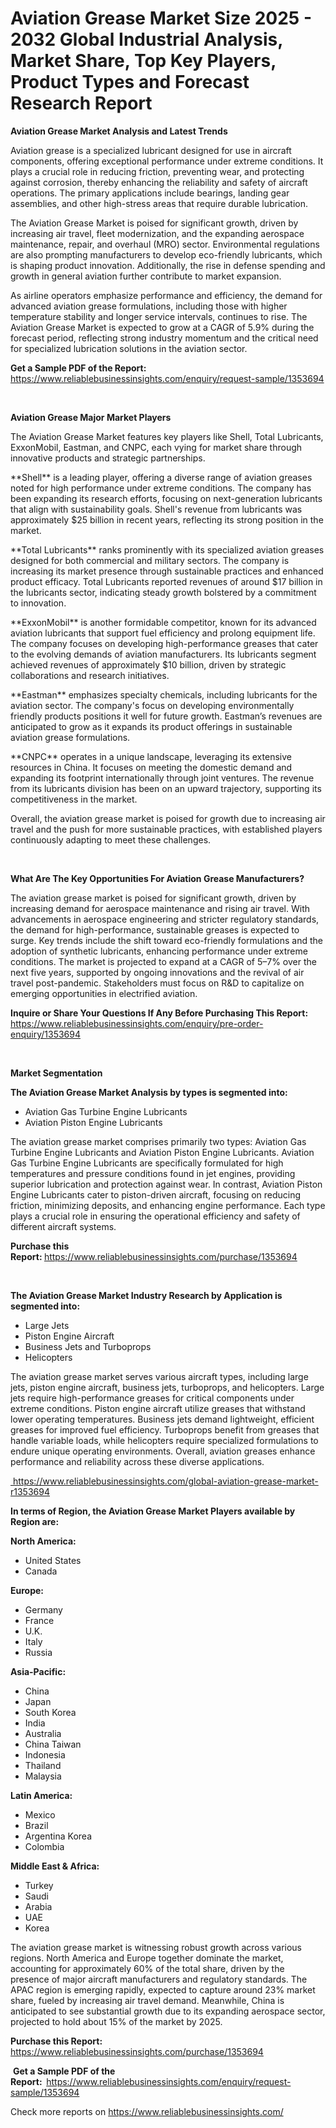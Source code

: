 <p><h1>Aviation Grease Market Size 2025 - 2032 Global Industrial Analysis, Market Share, Top Key Players, Product Types and Forecast Research Report</h1></p><p><strong>Aviation Grease Market Analysis and Latest Trends</strong></p>
<p><p>Aviation grease is a specialized lubricant designed for use in aircraft components, offering exceptional performance under extreme conditions. It plays a crucial role in reducing friction, preventing wear, and protecting against corrosion, thereby enhancing the reliability and safety of aircraft operations. The primary applications include bearings, landing gear assemblies, and other high-stress areas that require durable lubrication.</p><p>The Aviation Grease Market is poised for significant growth, driven by increasing air travel, fleet modernization, and the expanding aerospace maintenance, repair, and overhaul (MRO) sector. Environmental regulations are also prompting manufacturers to develop eco-friendly lubricants, which is shaping product innovation. Additionally, the rise in defense spending and growth in general aviation further contribute to market expansion.</p><p>As airline operators emphasize performance and efficiency, the demand for advanced aviation grease formulations, including those with higher temperature stability and longer service intervals, continues to rise. The Aviation Grease Market is expected to grow at a CAGR of 5.9% during the forecast period, reflecting strong industry momentum and the critical need for specialized lubrication solutions in the aviation sector.</p></p>
<p><strong>Get a Sample PDF of the Report:&nbsp;</strong> <a href="https://www.reliablebusinessinsights.com/enquiry/request-sample/1353694?utm_campaign=2275&utm_medium=2&utm_source=Github&utm_content=ia&utm_term=30012025&utm_id=aviation-grease">https://www.reliablebusinessinsights.com/enquiry/request-sample/1353694</a></p>
<p>&nbsp;</p>
<p><strong>Aviation Grease Major Market Players</strong></p>
<p><p>The Aviation Grease Market features key players like Shell, Total Lubricants, ExxonMobil, Eastman, and CNPC, each vying for market share through innovative products and strategic partnerships.</p><p>**Shell** is a leading player, offering a diverse range of aviation greases noted for high performance under extreme conditions. The company has been expanding its research efforts, focusing on next-generation lubricants that align with sustainability goals. Shell's revenue from lubricants was approximately $25 billion in recent years, reflecting its strong position in the market.</p><p>**Total Lubricants** ranks prominently with its specialized aviation greases designed for both commercial and military sectors. The company is increasing its market presence through sustainable practices and enhanced product efficacy. Total Lubricants reported revenues of around $17 billion in the lubricants sector, indicating steady growth bolstered by a commitment to innovation.</p><p>**ExxonMobil** is another formidable competitor, known for its advanced aviation lubricants that support fuel efficiency and prolong equipment life. The company focuses on developing high-performance greases that cater to the evolving demands of aviation manufacturers. Its lubricants segment achieved revenues of approximately $10 billion, driven by strategic collaborations and research initiatives.</p><p>**Eastman** emphasizes specialty chemicals, including lubricants for the aviation sector. The company's focus on developing environmentally friendly products positions it well for future growth. Eastman’s revenues are anticipated to grow as it expands its product offerings in sustainable aviation grease formulations.</p><p>**CNPC** operates in a unique landscape, leveraging its extensive resources in China. It focuses on meeting the domestic demand and expanding its footprint internationally through joint ventures. The revenue from its lubricants division has been on an upward trajectory, supporting its competitiveness in the market.</p><p>Overall, the aviation grease market is poised for growth due to increasing air travel and the push for more sustainable practices, with established players continuously adapting to meet these challenges.</p></p>
<p>&nbsp;</p>
<p><strong>What Are The Key Opportunities For Aviation Grease Manufacturers?</strong></p>
<p><p>The aviation grease market is poised for significant growth, driven by increasing demand for aerospace maintenance and rising air travel. With advancements in aerospace engineering and stricter regulatory standards, the demand for high-performance, sustainable greases is expected to surge. Key trends include the shift toward eco-friendly formulations and the adoption of synthetic lubricants, enhancing performance under extreme conditions. The market is projected to expand at a CAGR of 5–7% over the next five years, supported by ongoing innovations and the revival of air travel post-pandemic. Stakeholders must focus on R&D to capitalize on emerging opportunities in electrified aviation.</p></p>
<p><strong>Inquire or Share Your Questions If Any Before Purchasing This Report:</strong> <a href="https://www.reliablebusinessinsights.com/enquiry/pre-order-enquiry/1353694?utm_campaign=2275&utm_medium=2&utm_source=Github&utm_content=ia&utm_term=30012025&utm_id=aviation-grease">https://www.reliablebusinessinsights.com/enquiry/pre-order-enquiry/1353694</a></p>
<p>&nbsp;</p>
<p><strong>Market Segmentation</strong></p>
<p><strong>The Aviation Grease Market Analysis by types is segmented into:</strong></p>
<p><ul><li>Aviation Gas Turbine Engine Lubricants</li><li>Aviation Piston Engine Lubricants</li></ul></p>
<p><p>The aviation grease market comprises primarily two types: Aviation Gas Turbine Engine Lubricants and Aviation Piston Engine Lubricants. Aviation Gas Turbine Engine Lubricants are specifically formulated for high temperatures and pressure conditions found in jet engines, providing superior lubrication and protection against wear. In contrast, Aviation Piston Engine Lubricants cater to piston-driven aircraft, focusing on reducing friction, minimizing deposits, and enhancing engine performance. Each type plays a crucial role in ensuring the operational efficiency and safety of different aircraft systems.</p></p>
<p><strong>Purchase this Report:&nbsp;</strong><a href="https://www.reliablebusinessinsights.com/purchase/1353694?utm_campaign=2275&utm_medium=2&utm_source=Github&utm_content=ia&utm_term=30012025&utm_id=aviation-grease">https://www.reliablebusinessinsights.com/purchase/1353694</a></p>
<p>&nbsp;</p>
<p><strong>The Aviation Grease Market Industry Research by Application is segmented into:</strong></p>
<p><ul><li>Large Jets</li><li>Piston Engine Aircraft</li><li>Business Jets and Turboprops</li><li>Helicopters</li></ul></p>
<p><p>The aviation grease market serves various aircraft types, including large jets, piston engine aircraft, business jets, turboprops, and helicopters. Large jets require high-performance greases for critical components under extreme conditions. Piston engine aircraft utilize greases that withstand lower operating temperatures. Business jets demand lightweight, efficient greases for improved fuel efficiency. Turboprops benefit from greases that handle variable loads, while helicopters require specialized formulations to endure unique operating environments. Overall, aviation greases enhance performance and reliability across these diverse applications.</p></p>
<p><a href="https://www.reliablebusinessinsights.com/global-aviation-grease-market-r1353694?utm_campaign=2275&utm_medium=2&utm_source=Github&utm_content=ia&utm_term=30012025&utm_id=aviation-grease">&nbsp;https://www.reliablebusinessinsights.com/global-aviation-grease-market-r1353694</a></p>
<p><strong>In terms of Region, the Aviation Grease Market Players available by Region are:</strong></p>
<p>
    <p> <strong> North America: </strong>
        <ul>
            <li>United States</li>
            <li>Canada</li>
        </ul>
        </p> 
    <p> <strong> Europe: </strong>
        <ul>
            <li>Germany</li>
            <li>France</li>
            <li>U.K.</li>
            <li>Italy</li>
            <li>Russia</li>
        </ul>
        </p> 
    <p> <strong> Asia-Pacific: </strong>
        <ul>
            <li>China</li>
            <li>Japan</li>
            <li>South Korea</li>
            <li>India</li>
            <li>Australia</li>
            <li>China Taiwan</li>
            <li>Indonesia</li>
            <li>Thailand</li>
            <li>Malaysia</li>
        </ul>
        </p> 
    <p> <strong> Latin America: </strong>
        <ul>
            <li>Mexico</li>
            <li>Brazil</li>
            <li>Argentina Korea</li>
            <li>Colombia</li>
        </ul>
        </p> 
    <p> <strong> Middle East & Africa: </strong>
        <ul>
            <li>Turkey</li>
            <li>Saudi</li>
            <li>Arabia</li>
            <li>UAE</li>
            <li>Korea</li>
        </ul>
    </p>
    </p>
<p><p>The aviation grease market is witnessing robust growth across various regions. North America and Europe together dominate the market, accounting for approximately 60% of the total share, driven by the presence of major aircraft manufacturers and regulatory standards. The APAC region is emerging rapidly, expected to capture around 23% market share, fueled by increasing air travel demand. Meanwhile, China is anticipated to see substantial growth due to its expanding aerospace sector, projected to hold about 15% of the market by 2025.</p></p>
<p><strong>Purchase this Report: </strong><a href="https://www.reliablebusinessinsights.com/purchase/1353694?utm_campaign=2275&utm_medium=2&utm_source=Github&utm_content=ia&utm_term=30012025&utm_id=aviation-grease">https://www.reliablebusinessinsights.com/purchase/1353694</a></p>
<p>&nbsp;<strong>Get a Sample PDF of the Report:&nbsp;&nbsp;</strong><a href="https://www.reliablebusinessinsights.com/enquiry/request-sample/1353694?utm_campaign=2275&utm_medium=2&utm_source=Github&utm_content=ia&utm_term=30012025&utm_id=aviation-grease">https://www.reliablebusinessinsights.com/enquiry/request-sample/1353694</a></p>
<p><strong></strong></p>
<p>Check more reports on <a href="https://www.reliablebusinessinsights.com/?utm_campaign=2275&utm_medium=2&utm_source=Github&utm_content=ia&utm_term=30012025&utm_id=aviation-grease">https://www.reliablebusinessinsights.com/</a></p>